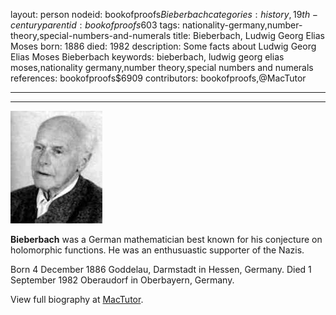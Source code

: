 layout: person
nodeid: bookofproofs$Bieberbach
categories: history,19th-century
parentid: bookofproofs$603
tags: nationality-germany,number-theory,special-numbers-and-numerals
title: Bieberbach, Ludwig Georg Elias Moses
born: 1886
died: 1982
description: Some facts about Ludwig Georg Elias Moses Bieberbach
keywords: bieberbach, ludwig georg elias moses,nationality germany,number theory,special numbers and numerals
references: bookofproofs$6909
contributors: bookofproofs,@MacTutor

---


---

![Bieberbach.jpg](https://github.com/bookofproofs/bookofproofs.github.io/blob/main/_sources/_assets/images/portraits/Bieberbach.jpg?raw=true)

**Bieberbach** was a German mathematician best known for his conjecture on holomorphic functions. He was an enthusuastic supporter of the Nazis.

Born 4 December 1886 Goddelau, Darmstadt in Hessen, Germany. Died 1 September 1982 Oberaudorf in Oberbayern, Germany.


View full biography at [MacTutor](https://mathshistory.st-andrews.ac.uk/Biographies/Bieberbach/).